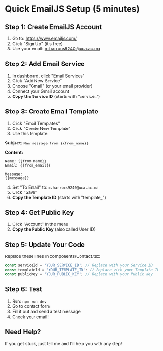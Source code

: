 # Quick EmailJS Setup (5 minutes)

## Step 1: Create EmailJS Account
1. Go to: https://www.emailjs.com/
2. Click "Sign Up" (it's free)
3. Use your email: m.harrous9240@uca.ac.ma

## Step 2: Add Email Service
1. In dashboard, click "Email Services"
2. Click "Add New Service"
3. Choose "Gmail" (or your email provider)
4. Connect your Gmail account
5. **Copy the Service ID** (starts with "service_")

## Step 3: Create Email Template
1. Click "Email Templates"
2. Click "Create New Template"
3. Use this template:

**Subject:** `New message from {{from_name}}`

**Content:**
```
Name: {{from_name}}
Email: {{from_email}}

Message:
{{message}}
```

4. Set "To Email" to: `m.harrous9240@uca.ac.ma`
5. Click "Save"
6. **Copy the Template ID** (starts with "template_")

## Step 4: Get Public Key
1. Click "Account" in the menu
2. **Copy the Public Key** (also called User ID)

## Step 5: Update Your Code
Replace these lines in components/Contact.tsx:

```typescript
const serviceId = 'YOUR_SERVICE_ID'; // Replace with your Service ID
const templateId = 'YOUR_TEMPLATE_ID'; // Replace with your Template ID  
const publicKey = 'YOUR_PUBLIC_KEY'; // Replace with your Public Key
```

## Step 6: Test
1. Run: `npm run dev`
2. Go to contact form
3. Fill it out and send a test message
4. Check your email!

## Need Help?
If you get stuck, just tell me and I'll help you with any step!
